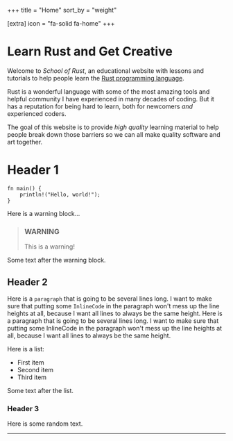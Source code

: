 +++
title = "Home"
sort_by = "weight"

[extra]
icon = "fa-solid fa-home"
+++

# <i class="fa-solid fa-gear"></i> Learn Rust and Get Creative

Welcome to *School of Rust*, an educational website with lessons and
tutorials to help people learn the [Rust programming language](https://www.rust-lang.org/).

Rust is a wonderful language with some of the most amazing tools and
helpful community I have experienced in many decades of coding. But
it has a reputation for being hard to learn, both for newcomers *and*
experienced coders.

The goal of this website is to provide *high quality* learning material
to help people break down those barriers so we can all make quality
software and art together.

# Header 1

```rs,linenos
fn main() {
    println!("Hello, world!");
}
```

Here is a warning block...

> ### <i class="fa-solid fa-triangle-exclamation"></i> WARNING
>
> This is a warning!

Some text after the warning block.

## Header 2

Here is a `paragraph` that is going to be several lines long. I want to make sure that
putting some `InlineCode` in the paragraph won't mess up the line heights at all,
because I want all lines to always be the same height.
Here is a paragraph that is going to be several lines long. I want to make sure that
putting some InlineCode in the paragraph won't mess up the line heights at all,
because I want all lines to always be the same height.

Here is a list:

- First item
- Second item
- Third item

Some text after the list.

### Header 3

Here is some random text.

---